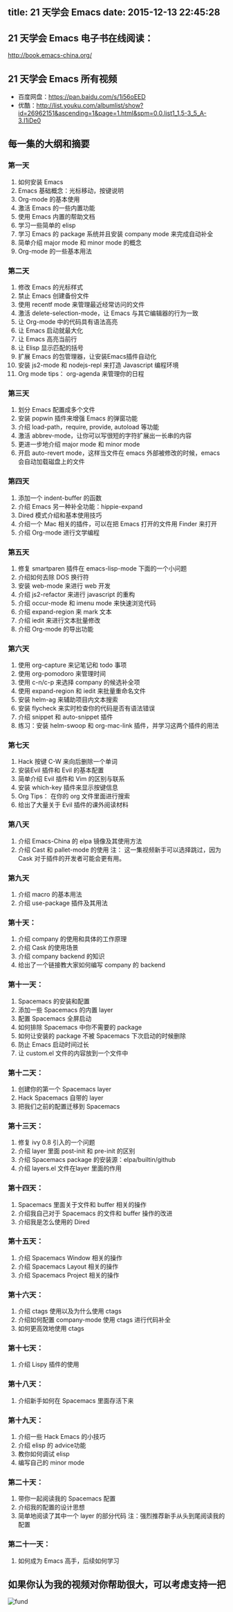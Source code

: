 title: 21 天学会 Emacs
date: 2015-12-13 22:45:28
---
## 21 天学会 Emacs 电子书在线阅读：

http://book.emacs-china.org/

## 21 天学会 Emacs 所有视频
- 百度网盘：https://pan.baidu.com/s/1i56oEED
- 优酷：http://list.youku.com/albumlist/show?id=26962151&ascending=1&page=1.html&spm=0.0.list1_1.5-3_5_A-3.I1iDe0


## 每一集的大纲和摘要

### 第一天
1. 如何安装 Emacs
2. Emacs 基础概念：光标移动，按键说明
3. Org-mode 的基本使用
4. 激活 Emacs 的一些内置功能
5. 使用 Emacs 内置的帮助文档
6. 学习一些简单的 elisp
7. 学习 Emacs 的 package 系统并且安装 company mode 来完成自动补全
8. 简单介绍 major mode 和 minor mode 的概念
9. Org-mode 的一些基本用法

### 第二天
1. 修改 Emacs 的光标样式
2. 禁止 Emacs 创建备份文件
3. 使用 recentf mode 来管理最近经常访问的文件
4. 激活 delete-selection-mode，让 Emacs 与其它编辑器的行为一致
5. 让 Org-mode 中的代码具有语法高亮
6. 让 Emacs 启动就最大化
7. 让 Emacs 高亮当前行
8. 让 Elisp 显示匹配的括号
9. 扩展 Emacs 的包管理器，让安装Emacs插件自动化
10. 安装 js2-mode 和 nodejs-repl 来打造 Javascript 编程环境
11. Org mode tips： org-agenda 来管理你的日程


### 第三天
1. 划分 Emacs 配置成多个文件
2. 安装 popwin 插件来增强 Emacs 的弹窗功能
3. 介绍 load-path，require, provide,  autoload 等功能
4. 激活 abbrev-mode，让你可以写很短的字符扩展出一长串的内容
5. 更进一步地介绍 major mode 和 minor mode
6. 开启 auto-revert mode，这样当文件在 emacs 外部被修改的时候，emacs 会自动加载磁盘上的文件

### 第四天
1. 添加一个 indent-buffer 的函数
2. 介绍 Emacs 另一种补全功能：hippie-expand
3. Dired 模式介绍和基本使用技巧
4. 介绍一个 Mac 相关的插件，可以在把 Emacs 打开的文件用 Finder 来打开
5. 介绍 Org-mode 进行文学编程

### 第五天
1. 修复 smartparen 插件在 emacs-lisp-mode 下面的一个小问题
2. 介绍如何去除 DOS 换行符
3. 安装 web-mode 来进行 web 开发
4. 介绍 js2-refactor 来进行 javascript 的重构
5. 介绍 occur-mode 和 imenu mode 来快速浏览代码
6. 介绍 expand-region 来 mark 文本
7. 介绍 iedit 来进行文本批量修改
8. 介绍 Org-mode 的导出功能

### 第六天
1. 使用 org-capture 来记笔记和 todo 事项
2. 使用 org-pomodoro 来管理时间
3. 使用 c-n/c-p 来选择 company 的候选补全项
4. 使用 expand-region 和 iedit 来批量重命名文件
5. 安装 helm-ag 来辅助项目内文本搜索
6. 安装 flycheck 来实时检查你的代码是否有语法错误
7. 介绍 snippet 和 auto-snippet 插件
8. 练习：安装 helm-swoop 和 org-mac-link 插件，并学习这两个插件的用法

### 第七天
1. Hack 按键 C-W 来向后删除一个单词
2. 安装Evil 插件和 Evil 的基本配置
3. 简单介绍 Evil 插件和 Vim 的区别与联系
4. 安装 which-key 插件来显示按键信息
5. Org Tips： 在你的 org 文件里面进行搜索
6. 给出了大量关于 Evil 插件的课外阅读材料

### 第八天
1. 介绍 Emacs-China 的 elpa 镜像及其使用方法
2. 介绍 Cast 和 pallet-mode 的使用
注： 这一集视频新手可以选择跳过，因为 Cask 对于插件的开发者可能会更有用。

### 第九天
1. 介绍 macro 的基本用法
2. 介绍 use-package 插件及其用法

### 第十天：
1. 介绍 company 的使用和具体的工作原理
2. 介绍 Cask 的使用场景
3. 介绍 company backend 的知识
4. 给出了一个链接教大家如何编写 company 的 backend

### 第十一天：
1. Spacemacs 的安装和配置
2. 添加一些 Spacemacs 的内置 layer
3. 配置 Spacemacs 全屏启动
4. 如何排除 Spacemacs 中你不需要的 package
5. 如何让安装的 package 不被 Spacemacs 下次启动的时候删除
6. 防止 Emacs 启动时间过长
7. 让 custom.el 文件的内容放到一个文件中

### 第十二天：
1. 创建你的第一个 Spacemacs layer
2. Hack Spacemacs 自带的 layer
3. 把我们之前的配置迁移到 Spacemacs

### 第十三天：
1. 修复 ivy 0.8 引入的一个问题
2. 介绍 layer 里面 post-init 和 pre-init 的区别
3. 介绍 Spacemacs package 的安装源：elpa/builtin/github
4. 介绍 layers.el 文件在layer 里面的作用

### 第十四天：
1. Spacemacs 里面关于文件和 buffer 相关的操作
2. 介绍我自己对于 Spacemacs 的文件和 buffer 操作的改进
3. 介绍我是怎么使用的 Dired

### 第十五天：
1. 介绍 Spacemacs Window 相关的操作
2. 介绍 Spacemacs Layout 相关的操作
3. 介绍 Spacemacs Project 相关的操作

### 第十六天：
1. 介绍 ctags 使用以及为什么使用 ctags
2. 介绍如何配置 company-mode 使用 ctags 进行代码补全
3. 如何更高效地使用 ctags

### 第十七天：
1. 介绍 Lispy 插件的使用

### 第十八天：
1. 介绍新手如何在 Spacemacs 里面存活下来


### 第十九天：
1. 介绍一些 Hack Emacs 的小技巧
2. 介绍 elisp 的 advice功能
3. 教你如何调试 elisp
4. 编写自己的 minor mode

### 第二十天：
1. 带你一起阅读我的 Spacemacs 配置
2. 介绍我的配置的设计思想
3. 简单地阅读了其中一个 layer 的部分代码
注：强烈推荐新手从头到尾阅读我的配置

### 第二十一天：
1. 如何成为 Emacs 高手，后续如何学习

## 如果你认为我的视频对你帮助很大，可以考虑支持一把

![fund](/css/images/wechat-reward.png)
